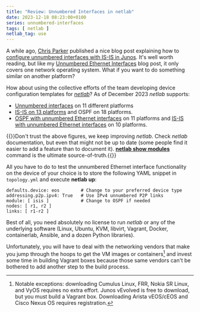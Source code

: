 ```yaml
---
title: "Review: Unnumbered Interfaces in netlab"
date: 2023-12-18 08:23:00+0100
series: unnumbered-interfaces
tags: [ netlab ]
netlab_tag: use
---
```

A while ago, [Chris Parker](https://www.networkfuntimes.com/about/) published a nice blog post explaining how to [configure unnumbered interfaces with IS-IS in Junos](https://www.networkfuntimes.com/is-is-and-unnumbered-ethernet-interfaces-in-junos/). It's well worth reading, but like my [Unnumbered Ethernet Interfaces](/2021/06/unnumbered-ethernet-interfaces.html) blog post, it only covers one network operating system. What if you want to do something similar on another platform?

How about using the collective efforts of the team developing device configuration templates for _[netlab](https://github.com/ipspace/netlab)_? As of December 2023 _netlab_ supports:
<!--more-->
* [Unnumbered interfaces](https://netlab.tools/platforms/#initial-device-configurations) on 11 different platforms
* [IS-IS on 13 platforms](https://netlab.tools/platforms/#supported-configuration-modules) and OSPF on 18 platforms.
* [OSPF with unnumbered Ethernet interfaces](https://netlab.tools/module/ospf/#platform-support) on 11 platforms and [IS-IS with unnumbered Ethernet interfaces](https://netlab.tools/module/isis/#platform-support) on 10 platforms.

{{<note info>}}Don't trust the above figures, we keep improving _netlab_. Check _netlab_ documentation, but even that might not be up to date (some people find it easier to add a feature than to document it). **[netlab show modules](https://netlab.tools/netlab/show/#netlab-show-modules)** command is the ultimate source-of-truth.{{</note>}}

All you have to do to test the unnumbered Ethernet interface functionality on the device of your choice is to store the following YAML snippet in `topology.yml` and execute **netlab up**:

```
defaults.device: eos        # Change to your preferred device type
addressing.p2p.ipv4: True   # Use IPv4 unnumbered P2P links
module: [ isis ]            # Change to OSPF if needed
nodes: [ r1, r2 ]
links: [ r1-r2 ]
```

Best of all, you need absolutely no license to run *netlab* or any of the underlying software (Linux, Ubuntu, KVM, libvirt, Vagrant, Docker, containerlab, Ansible, and a dozen Python libraries).

Unfortunately, you will have to deal with the networking vendors that make you jump through the hoops to get the VM images or containers[^HM] and invest some time in building Vagrant boxes because those same vendors can't be bothered to add another step to the build process.

[^HM]: Notable exceptions: downloading Cumulus Linux, FRR,  Nokia SR Linux, and VyOS requires no extra effort. Junos vEvolved is free to download, but you must build a Vagrant box. Downloading Arista vEOS/cEOS and Cisco Nexus OS requires registration.